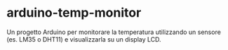 # arduino-temp-monitor
Un progetto Arduino per monitorare la temperatura utilizzando un sensore (es. LM35 o DHT11) e visualizzarla su un display LCD.
